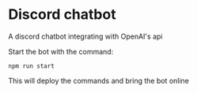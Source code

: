 # Discord chatbot

A discord chatbot integrating with OpenAI's api


Start the bot with the command:

```
npm run start
```

This will deploy the commands and bring the bot online

